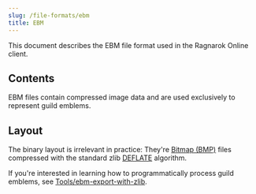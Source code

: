 ```yaml
---
slug: /file-formats/ebm
title: EBM
---
```


This document describes the EBM file format used in the Ragnarok Online client.

## Contents

EBM files contain compressed image data and are used exclusively to represent guild emblems.

## Layout

The binary layout is irrelevant in practice: They're [Bitmap (BMP)](https://en.wikipedia.org/wiki/Bitmap_file_format) files compressed with the standard zlib [DEFLATE](https://en.wikipedia.org/wiki/Deflate) algorithm.

If you're interested in learning how to programmatically process guild emblems, see [Tools/ebm-export-with-zlib](/tools/#ebm-export-with-zlib).
